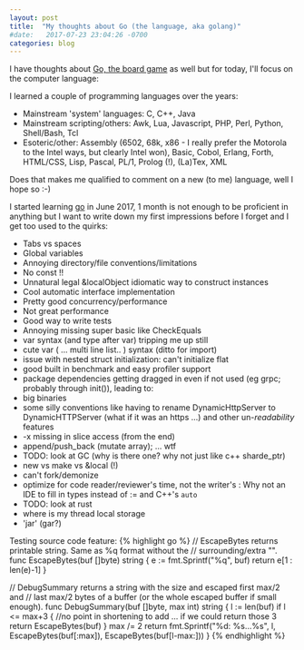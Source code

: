 ```yaml
---
layout: post
title:  "My thoughts about Go (the language, aka golang)"
#date:   2017-07-23 23:04:26 -0700
categories: blog
---
```


I have thoughts about [Go, the board game](https://en.wikipedia.org/wiki/Go_(game)) as well but for today, I'll focus on the computer language:

I learned a couple of programming languages over the years:

- Mainstream 'system' languages: C, C++, Java
- Mainstream scripting/others: Awk, Lua, Javascript, PHP, Perl, Python, Shell/Bash, Tcl
- Esoteric/other: Assembly (6502, 68k, x86 - I really prefer the Motorola to the Intel ways, but clearly Intel won), Basic, Cobol, Erlang, Forth, HTML/CSS, Lisp, Pascal, PL/1, Prolog (!), (La)Tex, XML

Does that makes me qualified to comment on a new (to me) language, well I hope so :-)

I started learning [go](https://golang.org/) in June 2017, 1 month is not enough to be proficient in anything
but I want to write down my first impressions before I forget and I get too used to the quirks:

- Tabs vs spaces
- Global variables
- Annoying directory/file conventions/limitations
- No const !!
- Unnatural legal &localObject idiomatic way to construct instances
- Cool automatic interface implementation
- Pretty good concurrency/performance
- Not great performance
- Good way to write tests
- Annoying missing super basic like CheckEquals
- var syntax (and type after var) tripping me up still
- cute  var ( ... multi line list.. ) syntax (ditto for import)
- issue with nested struct initialization: can't initialize flat
- good built in benchmark and easy profiler support
- package dependencies getting dragged in even if not used (eg grpc; probably through init()), leading to:
- big binaries
- some silly conventions like having to rename DynamicHttpServer to DynamicHTTPServer (what if it was an https ...) and other un-_readability_ features
- -x missing in slice access (from the end)
- append/push_back (mutate array); ... wtf
- TODO: look at GC (why is there one? why not just like c++ sharde_ptr)
- new vs make vs &local (!)
- can't fork/demonize
- optimize for code reader/reviewer's time, not the writer's : Why not an IDE to fill in types instead of := and C++'s `auto`
- TODO: look at rust
- where is my thread local storage
- 'jar' (gar?)

Testing source code feature:
{% highlight go %}
// EscapeBytes returns printable string. Same as %q format without the
// surrounding/extra "".
func EscapeBytes(buf []byte) string {
	e := fmt.Sprintf("%q", buf)
	return e[1 : len(e)-1]
}

// DebugSummary returns a string with the size and escaped first max/2 and
// last max/2 bytes of a buffer (or the whole escaped buffer if small enough).
func DebugSummary(buf []byte, max int) string {
	l := len(buf)
	if l <= max+3 { //no point in shortening to add ... if we could return those 3
		return EscapeBytes(buf)
	}
	max /= 2
	return fmt.Sprintf("%d: %s...%s", l, EscapeBytes(buf[:max]), EscapeBytes(buf[l-max:]))
}
{% endhighlight %}
